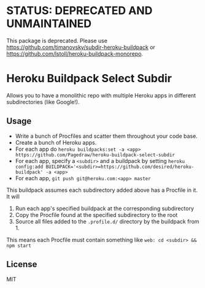 # STATUS: DEPRECATED AND UNMAINTAINED
This package is deprecated. Please use https://github.com/timanovsky/subdir-heroku-buildpack or https://github.com/lstoll/heroku-buildpack-monorepo.

# Heroku Buildpack Select Subdir

Allows you to have a monolithic repo with multiple Heroku apps in different subdirectories (like Google!).

## Usage

* Write a bunch of Procfiles and scatter them throughout your code base.
* Create a bunch of Heroku apps.
* For each app do `heroku buildpacks:set -a <app> https://github.com/Pagedraw/heroku-buildpack-select-subdir`
* For each app, specify a `<subdir>` and a buildpack by setting
```heroku config:add BUILDPACK='<subdir>=https://github.com/desired/heroku-buildpack' -a <app>```
* For each app, `git push git@heroku.com:<app> master`

This buildpack assumes each subdirectory added above has a Procfile in it. It will

1. Run each app's specified buildpack at the corresponding subdirectory
2. Copy the Procfile found at the specified subdirectory to the root
3. Source all files added to the `.profile.d/` directory by the buildpack from 1.

This means each Procfile must contain something like
```web: cd <subdir> && npm start```


## License

MIT
